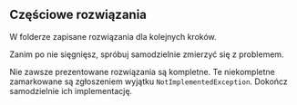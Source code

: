 ## Częściowe rozwiązania

W folderze zapisane rozwiązania dla kolejnych kroków. 

Zanim po nie sięgnięsz, spróbuj samodzielnie zmierzyć się z problemem.

Nie zawsze prezentowane rozwiązania są kompletne. 
Te niekompletne zamarkowane są zgłoszeniem wyjątku `NotImplementedException`.
Dokończ samodzielnie ich implementację.